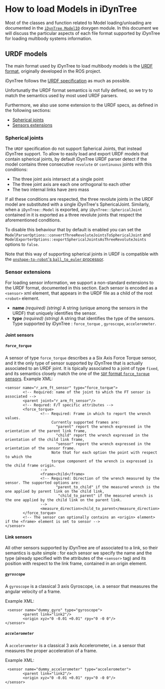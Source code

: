 # How to load Models in iDynTree

Most of the classes and function related to Model loading/unloading are documented in the [`iDynTree ModelIO`](http://wiki.icub.org/codyco/dox/html/idyntree/html/group__iDynTreeModelIO.html) doxygen module. 
In this document we will discuss the particular aspects of each file format supported by iDynTree for loading multibody systems information.

## URDF models 
The main format used by iDynTree to load multibody models is the [URDF format](http://wiki.ros.org/urdf), originally developed in the ROS project.

iDynTree follows the [URDF specification](http://wiki.ros.org/urdf/XML/model) as much as possible.

Unfortunatly the URDF format semantics is not fully defined, so we try to match the semantics used by most used URDF parsers.

Furthermore, we also use some extension to the URDF specs, as defined in the following sections:

* [Spherical joints](#spherical-joints)
* [Sensors extensions](#sensor-extensions)

### Spherical joints

The `URDF` specification do not support Spherical Joints, that instead iDynTree support. To allow to easily load and export URDF models that contain spherical joints, by default iDynTree URDF parser detect if the model contains three consecutive `revolute` or `continuous` joints with this conditions:
* The three joint axis intersect at a single point
* The three joint axis are each one orthogonal to each other
* The two internal links have zero mass

If all these conditions are respected, the three revolute joints in the URDF model are substituted with a single iDynTree's SphericalJoint. Similarly, when a `iDynTree::Model` is exported, any `iDynTree::SphericalJoint` contained in it is exported as a three revolute joints that respect the aforementioned conditions.

To disable this behaviour that by default is enabled you can set the `ModelParserOptions::convertThreeRevoluteJointsToSphericalJoint` and `ModelExporterOptions::exportSphericalJointsAsThreeRevoluteJoints` options to `false`.

Note that this way of supporting spherical joints in URDF is compatible with the [`onshape-to-robot`'s `ball_to_euler` processor](https://onshape-to-robot.readthedocs.io/en/latest/processor_ball_to_euler.html).

### Sensor extensions 
For loading sensor information, we support a non-standard extensions to the URDF format, documented in this section. Each sensor is encoded as a `<sensor>` xml element, that appears in the URDF file as a child of the root `<robot>` element. 

* **name** *(required)* *(string)* A string (unique among the sensors in the URDF) that uniquely identifies the sensor. 
* **type** *(required)* *(string)* A string that identifies the type of the sensors. Type supported by iDynTree : `force_torque` , `gyroscope`, `accelerometer`. 

#### Joint sensors 

##### `force_torque` 
A sensor of type `force_torque` describes a a Six Axis Force Torque sensor, and it the only type of 
sensor supported by iDynTree that is actually associated to an URDF joint. It is tipically associated
to a joint of type `fixed`, and its semantics closely match the one of the [`SDF` format `force_torque` sensors](http://sdformat.org/spec?ver=1.6&elem=sensor#force_torque_frame).
Example XML: 
~~~
<sensor name="r_arm_ft_sensor" type="force_torque">
        <!-- Required: name of the joint to which the FT sensor is associated -->
        <parent joint="r_arm_ft_sensor"/>
        <!-- Requred: F/T specific attributes -->
        <force_torque>
                <!-- Required: Frame in which to report the wrench values. 
                     Currently supported frames are:
                       "parent" report the wrench expressed in the orientation of the parent link frame,
                       "child" report the wrench expressed in the orientation of the child link frame,
                       "sensor" report the wrench expressed in the orientation of the sensor frame.
                     Note that for each option the point with respect to which the 
                     torque component of the wrench is expressed is the child frame origin.
                -->
                <frame>child</frame>
                <!-- Required: Direction of the wrench measured by the sensor. The supported options are:
                       "parent_to_child" if the measured wrench is the one applied by parent link on the child link,
                        "child_to_parent" if the measured wrench is the one applied by the child link on the parent link.
                -->
                <measure_direction>child_to_parent</measure_direction>
        </force_torque>
        <!-- The sensor can optionally contains an <origin> element> if the <frame> element is set to sensor -->
</sensor>
~~~ 

#### Link sensors 
All other sensors supported by iDynTree are of associated to a link, so their semantics is quite simple : 
for each sensor we specify the name and the type (already specified with the attributes of the `<sensor>` tag) and
its position with respect to the link frame, contained in an origin element. 

##### `gyroscope` 
A `gyroscope` is a classical 3 axis Gyroscope, i.e. a sensor that measures the angular velocity of a frame. 

Example XML: 
~~~
 <sensor name="dummy_gyro" type="gyroscope">
        <parent link="link2"/>
        <origin xyz="0 -0.01 +0.01" rpy="0 -0 0"/>
</sensor>
~~~

##### `accelerometer` 
A `accelerometer` is a classical 3 axis Accelerometer, i.e. a sensor that measures the proper acceleration of a frame. 

Example XML: 
~~~
 <sensor name="dummy_accelerometer" type="accelerometer">
        <parent link="link2"/>
        <origin xyz="0 -0.01 +0.01" rpy="0 -0 0"/>
</sensor>
~~~









